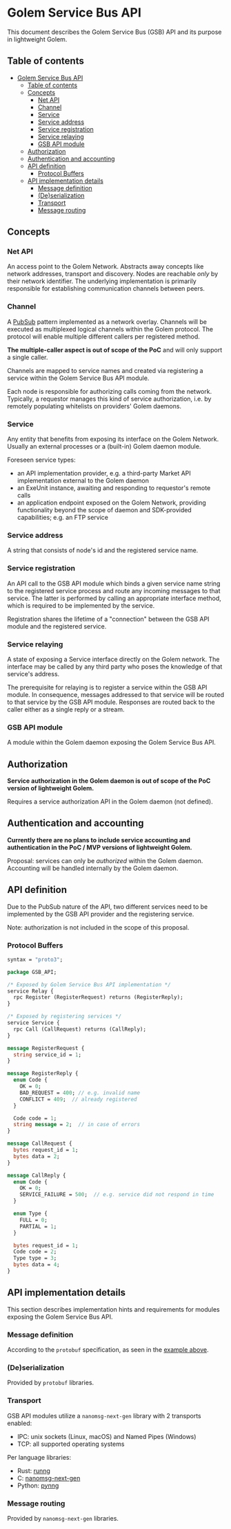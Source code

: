# Golem Service Bus API

This document describes the Golem Service Bus (GSB) API and its purpose in lightweight Golem.

## Table of contents

- [Golem Service Bus API](#golem-service-bus-api)
  - [Table of contents](#table-of-contents)
  - [Concepts](#concepts)
    - [Net API](#net-api)
    - [Channel](#channel)
    - [Service](#service)
    - [Service address](#service-address)
    - [Service registration](#service-registration)
    - [Service relaying](#service-relaying)
    - [GSB API module](#gsb-api-module)
  - [Authorization](#authorization)
  - [Authentication and accounting](#authentication-and-accounting)
  - [API definition](#api-definition)
    - [Protocol Buffers](#protocol-buffers)
  - [API implementation details](#api-implementation-details)
    - [Message definition](#message-definition)
    - [(De)serialization](#deserialization)
    - [Transport](#transport)
    - [Message routing](#message-routing)

## Concepts

### Net API

An access point to the Golem Network. Abstracts away concepts like network addresses, transport and discovery. Nodes are reachable _only_ by their network identifier. The underlying implementation is primarily responsible for establishing communication channels between peers.

### Channel

A [PubSub](https://en.wikipedia.org/wiki/Publish–subscribe_pattern) pattern implemented as a network overlay. Channels will be executed as multiplexed logical channels within the Golem protocol. The protocol will enable multiple different callers per registered method.

**The multiple-caller aspect is out of scope of the PoC** and will only support a single caller.

Channels are mapped to service names and created via registering a service within the Golem Service Bus API module.

Each node is responsible for authorizing calls coming from the network. Typically, a requestor manages this kind of service authorization, i.e. by remotely populating whitelists on providers' Golem daemons.

### Service

Any entity that benefits from exposing its interface on the Golem Network. Usually an external processes or a (built-in) Golem daemon module.

Foreseen service types:

- an API implementation provider, e.g. a third-party Market API implementation external to the Golem daemon
- an ExeUnit instance, awaiting and responding to requestor's remote calls
- an application endpoint exposed on the Golem Network, providing functionality beyond the scope of daemon and SDK-provided capabilities; e.g. an FTP service

### Service address

A string that consists of node's id and the registered service name.

### Service registration

An API call to the GSB API module which binds a given service name string to the registered service process and route any incoming messages to that service. The latter is performed by calling an appropriate interface method, which is required to be implemented by the service.

Registration shares the lifetime of a "connection" between the GSB API module and the registered service.

### Service relaying

A state of exposing a Service interface directly on the Golem network. The interface may be called by any third party who poses the knowledge of that service's address.

The prerequisite for relaying is to register a service within the GSB API module. In consequence, messages addressed to that service will be routed to that service by the GSB API module. Responses are routed back to the caller either as a single reply or a stream.

### GSB API module

A module within the Golem daemon exposing the Golem Service Bus API.

## Authorization

**Service authorization in the Golem daemon is out of scope of the PoC version of lightweight Golem.**

Requires a service authorization API in the Golem daemon (not defined).

## Authentication and accounting

**Currently there are no plans to include service accounting and authentication in the PoC / MVP versions of lightweight Golem.**

Proposal: services can only be _authorized_ within the Golem daemon. Accounting will be handled internally by the Golem daemon.

## API definition

Due to the PubSub nature of the API, two different services need to be implemented by the GSB API provider and the registering service.

Note: authorization is not included in the scope of this proposal.

### Protocol Buffers

```protobuf
syntax = "proto3";

package GSB_API;

/* Exposed by Golem Service Bus API implementation */
service Relay {
  rpc Register (RegisterRequest) returns (RegisterReply);
}

/* Exposed by registering services */
service Service {
  rpc Call (CallRequest) returns (CallReply);
}

message RegisterRequest {
  string service_id = 1;
}

message RegisterReply {
  enum Code {
    OK = 0;
    BAD_REQUEST = 400; // e.g. invalid name
    CONFLICT = 409;  // already registered
  }

  Code code = 1;
  string message = 2;  // in case of errors
}

message CallRequest {
  bytes request_id = 1;
  bytes data = 2;
}

message CallReply {
  enum Code {
    OK = 0;
    SERVICE_FAILURE = 500;  // e.g. service did not respond in time
  }

  enum Type {
    FULL = 0;
    PARTIAL = 1;
  }

  bytes request_id = 1;
  Code code = 2;
  Type type = 3;
  bytes data = 4;
}
```

## API implementation details

This section describes implementation hints and requirements for modules exposing the Golem Service Bus API.

### Message definition

According to the `protobuf` specification, as seen in the [example above](#protocol-buffers).

### (De)serialization

Provided by `protobuf` libraries.

### Transport

GSB API modules utilize a `nanomsg-next-gen` library with 2 transports enabled:

- IPC: unix sockets (Linux, macOS) and Named Pipes (Windows)
- TCP: all supported operating systems

Per language libraries:

- Rust: [runng](https://github.com/jeikabu/runng)
- C: [nanomsg-next-gen](https://github.com/nanomsg/nng)
- Python: [pynng](https://github.com/codypiersall/pynng)

### Message routing

Provided by `nanomsg-next-gen` libraries.
